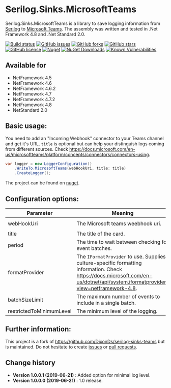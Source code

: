 Serilog.Sinks.MicrosoftTeams
====================================

Serilog.Sinks.MicrosoftTeams is a library to save logging information from [Serilog](https://github.com/serilog/serilog) to [Microsoft Teams](https://products.office.com/en-us/microsoft-teams/group-chat-software).
The assembly was written and tested in .Net Framework 4.8 and .Net Standard 2.0.

[![Build status](https://ci.appveyor.com/api/projects/status/x4l2tdvyj7gv51qo?svg=true)](https://ci.appveyor.com/project/SeppPenner/serilog-sinks-microsoftteams)
[![GitHub issues](https://img.shields.io/github/issues/SeppPenner/Serilog.Sinks.MicrosoftTeams.svg)](https://github.com/SeppPenner/Serilog.Sinks.MicrosoftTeams/issues)
[![GitHub forks](https://img.shields.io/github/forks/SeppPenner/Serilog.Sinks.MicrosoftTeams.svg)](https://github.com/SeppPenner/Serilog.Sinks.MicrosoftTeams/network)
[![GitHub stars](https://img.shields.io/github/stars/SeppPenner/Serilog.Sinks.MicrosoftTeams.svg)](https://github.com/SeppPenner/Serilog.Sinks.MicrosoftTeams/stargazers)
[![GitHub license](https://img.shields.io/badge/license-AGPL-blue.svg)](https://raw.githubusercontent.com/SeppPenner/Serilog.Sinks.MicrosoftTeams/master/License.txt)
[![Nuget](https://img.shields.io/badge/Serilog.Sinks.MicrosoftTeams-Nuget-brightgreen.svg)](https://www.nuget.org/packages/HaemmerElectronics.SeppPenner.Serilog.Sinks.MicrosoftTeams/)
[![NuGet Downloads](https://img.shields.io/nuget/dt/HaemmerElectronics.SeppPenner.Serilog.Sinks.MicrosoftTeams.svg)](https://www.nuget.org/packages/HaemmerElectronics.SeppPenner.Serilog.Sinks.MicrosoftTeams/)
[![Known Vulnerabilities](https://snyk.io/test/github/SeppPenner/Serilog.Sinks.MicrosoftTeams/badge.svg)](https://snyk.io/test/github/SeppPenner/Serilog.Sinks.MicrosoftTeams)

## Available for
* NetFramework 4.5
* NetFramework 4.6
* NetFramework 4.6.2
* NetFramework 4.7
* NetFramework 4.7.2
* NetFramework 4.8
* NetStandard 2.0

## Basic usage:
You need to add an "Incoming Webhook" connector to your Teams channel and get it's URL. `title` is optional but can help your distinguish logs coming from different sources.
Check https://docs.microsoft.com/en-us/microsoftteams/platform/concepts/connectors/connectors-using.

```csharp
var logger = new LoggerConfiguration()
	.WriteTo.MicrosoftTeams(webHookUri, title: title)
    .CreateLogger();
```

The project can be found on [nuget](https://www.nuget.org/packages/HaemmerElectronics.SeppPenner.Serilog.Sinks.MicrosoftTeams/).

## Configuration options:

|Parameter|Meaning|Example|Default value|
|-|-|-|-|
|webHookUri|The Microsoft teams weebhook uri.|`"User ID=serilog;Password=serilog;Host=localhost;Port=5432;Database=Logs"`|None, is mandatory.|
|title|The title of the card.|`"Some Message"`|None, but is optional.|
|period|The time to wait between checking for event batches.|`period: new TimeSpan(0, 0, 20)`|`00:00:05`|
|formatProvider|The `IFormatProvider` to use. Supplies culture-specific formatting information. Check https://docs.microsoft.com/en-us/dotnet/api/system.iformatprovider?view=netframework-4.8.|`new CultureInfo("de-DE")`|`null`|
|batchSizeLimit|The maximum number of events to include in a single batch.|`batchSizeLimit: 40`|`30`|
|restrictedToMinimumLevel|The minimum level of the logging.|`restrictedToMinimumLevel: LogEventLevel.Verbose`|`LogEventLevel.Verbose`|

## Further information:
This project is a fork of https://github.com/DixonDs/serilog-sinks-teams but is maintained.
Do not hesitate to create [issues](https://github.com/SeppPenner/Serilog.Sinks.MicrosoftTeams/issues) or [pull requests](https://github.com/SeppPenner/Serilog.Sinks.MicrosoftTeams/pulls).

Change history
--------------

* **Version 1.0.0.1 (2019-06-21)** : Added option for minimal log level.
* **Version 1.0.0.0 (2019-06-21)** : 1.0 release.